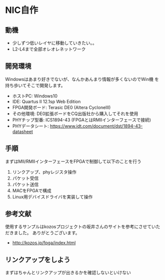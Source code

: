 
# NIC自作

## 動機
 - 少しずつ低いレイヤに移動していきたい。。
 - L2-L4まで全部オレオレネットワーク

## 開発環境
Windowsはあまり好きでないが、なんかあんまり情報が多くないのでWin機
を持ち歩いてそこで開発します。

 - ホストPC: Windows10
 - IDE: Quartus II 12.1sp Web Edition
 - FPGA開発ボード: Terasic DE0 (Altera CycloneIII)
 - その他環境: DE0拡張ボードをCQ出版社から購入してそれを使用
 - PHYチップ型番: ICS1894-43 (FPGAとはRMIIインターフェースで接続)
 - PHYデータシート: https://www.idt.com/document/dst/1894-43-datasheet

## 手順
まずはMII/RMIIインターフェースをFPGAで制御して以下のことを行う

 1. リンクアップ、phyレジスタ操作
 1. パケット受信
 1. パケット送信
 1. MACをFPGAで構成
 1. Linux用デバイスドライバを実装して操作

## 参考文献
使用するサンプルはkozosプロジェクトの坂井さんのサイトを参考にさせていただきました。
ありがとうございます。

 - http://kozos.jp/fpga/index.html

## リンクアップをしよう
まずはちゃんとリンクアップが出きるかを確認しないといけない


